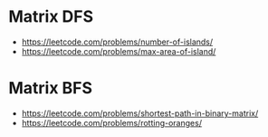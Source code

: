 # Matrix DFS
- https://leetcode.com/problems/number-of-islands/
- https://leetcode.com/problems/max-area-of-island/

# Matrix BFS
- https://leetcode.com/problems/shortest-path-in-binary-matrix/
- https://leetcode.com/problems/rotting-oranges/